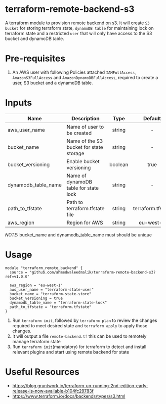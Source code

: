 # terraform-remote-backend-s3
A terraform module to provision remote backend on s3. It will create `S3 bucket` for storing terraform state, `dynamoDB table` 
for maintaining lock on terraform state and a restricted `user` that will only have access to the S3 bucket and dynamoDB table.


# Pre-requisites

1. An AWS user with following Policies attached `IAMFullAccess`, `AmazonS3FullAccess` and `AmazonDynamoDBFullAccess`, 
required to create a user, S3 bucket and a dynamoDB table.

# Inputs

| Name | Description | Type | Default | Required |
|------|-------------|:----:|:-----:|:-----:|
| aws_user_name | Name of user to be created| string | - | yes |
| bucket_name | Name of the S3 bucket for state storage| string | - | yes |
| bucket_versioning | Enable bucket versioning | boolean | true | yes |
| dynamodb_table_name | Name of dynamoDB table for state lock| string | - | yes |
| path_to_tfstate | Path to terraform.tfstate file| string | terraform.tfstate | yes |
| aws_region | Region for AWS| string | eu-west-1 | yes |

*NOTE:* bucket_name and dynamodb_table_name must should be unique

# Usage

```hcl
module "terraform_remote_backend" {
  source = "github.com/ahmedwaleedmalik/terraform-remote-backend-s3?ref=v1.0.0"

  aws_region = "eu-west-1"
  aws_user_name = "terraform-state-user"
  bucket_name = "terraform-state-store"
  bucket_versioning = true
  dynamodb_table_name = "terraform-state-lock"
  path_to_tfstate = "terraform.tfstate"
}
```

1. Run `terraform init`, followed by `terraform plan` to review the changes required to meet desired state and 
`terraform apply` to apply those changes.
2. It will output a file `remote-backend.tf` this can be used to remotely manage terraform state
3. Run `terraform init`(mandatory) for terraform to detect and install relevant plugins and start using remote backend for state

# Useful Resources

- https://blog.gruntwork.io/terraform-up-running-2nd-edition-early-release-is-now-available-b104fc29783f
- https://www.terraform.io/docs/backends/types/s3.html